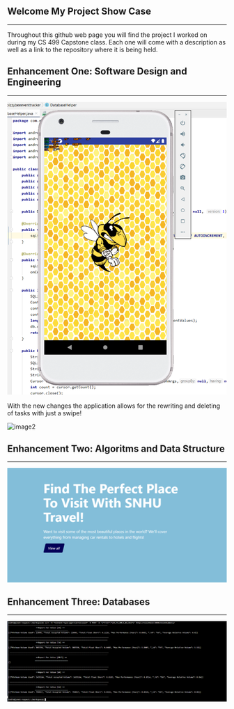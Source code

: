 ## Welcome My Project Show Case
-------------------------------------------------------------------------------------------------------------------------------------------------------------------
Throughout this github web page you will find the project I worked on during my CS 499 Capstone class. Each one will come with a description as well as a link to the repository
where it is being held.

## Enhancement One: Software Design and Engineering 
------------------------------------------------------------------------------------------------------------------------------------------------------------------
![image](https://github.com/ErogitoBC/Erogito.github.io/blob/gh-pages/BizzyBeeAfterSplashscreen.png)

With the new changes the application allows for the rewriting and deleting of tasks with just a swipe!

![image2](https://github.com/ErogitoBC/BizzyBeeEventTracker/blob/master/BizzyBeeRewrite.png)

## Enhancement Two: Algoritms and Data Structure 
------------------------------------------------------------------------------------------------------------------------------------------------------------------
![image3](https://github.com/ErogitoBC/SnhuTravelsite/blob/main/snhu%20travel%20site.PNG)

## Enhancement Three: Databases
------------------------------------------------------------------------------------------------------------------------------------------------------------------
![image4](https://github.com/ErogitoBC/PythonMonDB/blob/main/4C.%20Stock%20Summary.PNG)

